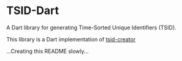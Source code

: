 # TSID-Dart

A Dart library for generating Time-Sorted Unique Identifiers (TSID).

This library is a Dart implementation of [tsid-creator](https://github.com/f4b6a3/tsid-creator)

...Creating this README slowly...
